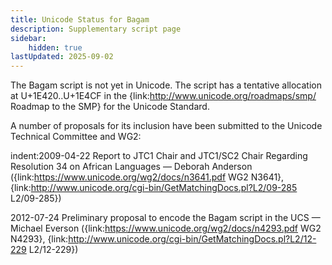 ```yaml
---
title: Unicode Status for Bagam
description: Supplementary script page
sidebar:
    hidden: true
lastUpdated: 2025-09-02
---
```


The Bagam script is not yet in Unicode. The script has a tentative allocation at U+1E420..U+1E4CF in the {link:http://www.unicode.org/roadmaps/smp/ Roadmap to the SMP} for the Unicode Standard.

[comment]: # (end of intro)

[comment]: # (start of blocks)



[comment]: # (end of blocks)

[comment]: # (start of chars)



[comment]: # (end of chars)

[comment]: # (start of rest)

A number of proposals for its inclusion have been submitted to the Unicode Technical Committee and WG2:

indent:2009-04-22 Report to JTC1 Chair and JTC1/SC2 Chair Regarding Resolution 34 on African Languages — Deborah Anderson ({link:https://www.unicode.org/wg2/docs/n3641.pdf WG2 N3641}, {link:http://www.unicode.org/cgi-bin/GetMatchingDocs.pl?L2/09-285 L2/09-285})

2012-07-24 Preliminary proposal to encode the Bagam script in the UCS — Michael Everson ({link:https://www.unicode.org/wg2/docs/n4293.pdf WG2 N4293}, {link:http://www.unicode.org/cgi-bin/GetMatchingDocs.pl?L2/12-229 L2/12-229})
